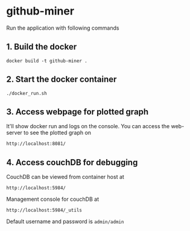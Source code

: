# github-miner


Run the application with following commands

## 1. Build the docker
```
docker build -t github-miner .
```

## 2. Start the docker container
```
./docker_run.sh
```

## 3. Access webpage for plotted graph

It'll show docker run and logs on the console.
You can access the web-server to see the plotted graph on
```
http://localhost:8081/
```

## 4. Access couchDB for debugging
CouchDB can be viewed from container host at
```
http://localhost:5984/
```
Management console for couchDB at
```
http://localhost:5984/_utils
```
Default username and password is `admin/admin`
